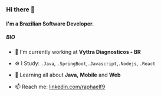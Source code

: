 ### Hi there 👋

#### I'm a Brazilian Software Developer.

##### BIO

- 🏢 I'm currently working at **Vyttra Diagnosticos - BR**

- ⚙️ I Study: `.Java`, `.SpringBoot`,`.Javascript`,`.Nodejs`, `.React`

- 🌱 Learning all about **Java,** **Mobile** and **Web**
 
- 📫 Reach me: [linkedin.com/raphaelf9](https://www.linkedin.com/in/raphaelf9/)
   

